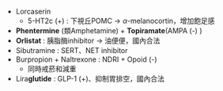 -  Lorcaserin
	- 5-HT2c (+) : 下視丘POMC -> $\alpha$-melanocortin，增加飽足感
- **Phentermine** (類Amphetamine) + **Topiramate**(AMPA (-) )
- **Orlistat** : 胰脂酶inhibitor -> 油便便，國內合法
- Sibutramine : SERT、NET inhibitor
- Burpropion + Naltrexone : NDRI + Opoid (-)
	- 同時戒菸和減重
- Lira**glutide** : GLP-1 (+)、抑制胃排空，國內合法
